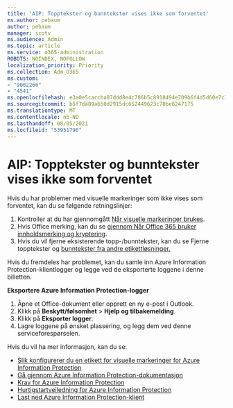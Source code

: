 ```yaml
---
title: 'AIP: Topptekster og bunntekster vises ikke som forventet'
ms.author: pebaum
author: pebaum
manager: scotv
ms.audience: Admin
ms.topic: article
ms.service: o365-administration
ROBOTS: NOINDEX, NOFOLLOW
localization_priority: Priority
ms.collection: Adm_O365
ms.custom:
- "9002266"
- "4541"
ms.openlocfilehash: e3a0e5caccba87ddd8e4c786b5c8918494e709b6f4d5d60e7c31215a60b1d5d6
ms.sourcegitcommit: b5f7da89a650d2915dc652449623c78be6247175
ms.translationtype: MT
ms.contentlocale: nb-NO
ms.lasthandoff: 08/05/2021
ms.locfileid: "53951790"
---
```

# <a name="aip-headers-and-footers-not-displaying-as-expected"></a>AIP: Topptekster og bunntekster vises ikke som forventet

Hvis du har problemer med visuelle markeringer som ikke vises som forventet, kan du se følgende retningslinjer:

1. Kontroller at du har gjennomgått [Når visuelle markeringer brukes](https://docs.microsoft.com/azure/information-protection/configure-policy-markings#when-visual-markings-are-applied).
2. Hvis Office merking, kan du se [gjennom Når Office 365 bruker innholdsmerking og kryptering](https://docs.microsoft.com/microsoft-365/compliance/sensitivity-labels-office-apps#when-office-apps-apply-content-marking-and-encryption).
3. Hvis du vil fjerne eksisterende topp-/bunntekster, kan du se Fjerne topptekster og [bunntekster fra andre etikettløsninger.](https://docs.microsoft.com/azure/information-protection/rms-client/client-admin-guide-customizations#remove-headers-and-footers-from-other-labeling-solutions)

Hvis du fremdeles har problemet, kan du samle inn Azure Information Protection-klientlogger og legge ved de eksporterte loggene i denne billetten.

**Eksportere Azure Information Protection-logger**

1. Åpne et Office-dokument eller opprett en ny e-post i Outlook.
2. Klikk på **Beskytt/følsomhet** > **Hjelp og tilbakemelding**.
3. Klikk på **Eksporter logger**.
4. Lagre loggene på ønsket plassering, og legg dem ved denne serviceforespørselen.

Hvis du vil ha mer informasjon, kan du se:

- [Slik konfigurerer du en etikett for visuelle markeringer for Azure Information Protection](https://docs.microsoft.com/azure/information-protection/configure-policy-markings)
- [Gå gjennom Azure Information Protection-dokumentasjon](https://docs.microsoft.com/azure/information-protection/what-is-information-protection)
- [Krav for Azure Information Protection](https://docs.microsoft.com/azure/information-protection/get-started/requirements)
- [Hurtigstartveiledning for Azure Information Protection](https://docs.microsoft.com/azure/information-protection/get-started/infoprotect-quick-start-tutorial)
- [Last ned Azure Information Protection-klient](https://www.microsoft.com/download/details.aspx?id=53018)
